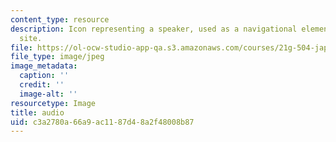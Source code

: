 ```yaml
---
content_type: resource
description: Icon representing a speaker, used as a navigational element on a course
  site.
file: https://ol-ocw-studio-app-qa.s3.amazonaws.com/courses/21g-504-japanese-iv-spring-2009/c3a2780a66a9ac1187d48a2f48008b87_audio.jpg
file_type: image/jpeg
image_metadata:
  caption: ''
  credit: ''
  image-alt: ''
resourcetype: Image
title: audio
uid: c3a2780a-66a9-ac11-87d4-8a2f48008b87
---
```

